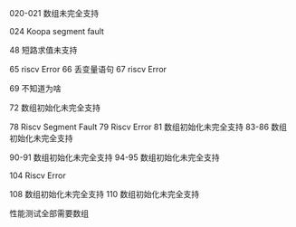 <!-- 001-005 全局声明未支持 -->
<!-- 006 if break riscv出错 -->
<!-- 010 全局声明未支持
012 全局声明未支持
015 全局声明未支持 -->
020-021 数组未完全支持
<!-- 022-023 -->
024 Koopa segment fault
<!-- 028  koopa以外出错 -->
<!-- 028全局声明未支持， -->
<!-- 029 else后没分块 -->
<!-- 32-34 函数未支持 -->
<!-- 35 嵌套while出错 -->
<!-- 36-38 函数未支持 -->
<!-- 40 多行注释未支持 -->
<!-- 43 riscv出错 -->
<!-- 47 ifelse报错 -->
48 短路求值未支持
<!-- 49 函数返回值 -->
<!-- 50-52 函数未支持 -->
<!-- 53 ifelse报错 -->
<!-- 54 递归未支持 -->
<!-- 55 riscv出错 -->
<!-- 56 递归未支持 -->
<!-- 58-64 丢变量语句 -->
65 riscv Error
66 丢变量语句
67 riscv Error
<!-- 68 -->
69 不知道为啥
<!-- 70 ifelse报错 -->
<!-- 71- -->
72 数组初始化未完全支持
<!-- 73 全局声明未支持 -->
<!-- 74 riscv出错 -->
<!-- 75 莫名语法错误 -->
<!-- 76 riscv Segmentation fault -->
78 Riscv Segment Fault
79 Riscv Error
81 数组初始化未完全支持
83-86 数组初始化未完全支持
<!-- 88 全局声明未支持 -->
<!-- 89 函数返回值 -->
90-91 数组初始化未完全支持
94-95 数组初始化未完全支持
<!-- 96-97 koopa输出float错误 -->
<!-- 101-102 不支持递归 -->
104 Riscv Error
<!-- 105 koopa输出float错误 -->
108 数组初始化未完全支持
110 数组初始化未完全支持

性能测试全部需要数组